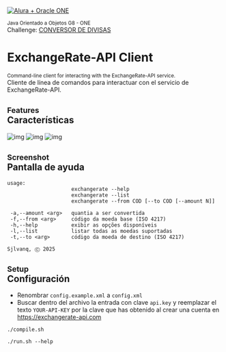 [![Alura + Oracle ONE](https://app.aluracursos.com/form-one/assets/images/logo-aluralatam-oracle.svg)](https://aluracursos.com)

<sub>Java Orientado a Objetos G8 - ONE </sub><br> 
Challenge: <ins>CONVERSOR DE DIVISAS</ins>

# ExchangeRate-API Client

<sup>Command-line client for interacting with the ExchangeRate-API service.</sup><br>
Cliente de línea de comandos para interactuar con el servicio de ExchangeRate-API.

## <sub>Features</sub><br>Características
![img](https://img.shields.io/badge/interface-CLI-blue)
![img](https://img.shields.io/badge/config.-config.xml-blue)
![img](https://img.shields.io/badge/multilanguaje-es,_pt,_en-blue)

## <sub>Screenshot</sub><br>Pantalla de ayuda
```
usage:
                     exchangerate --help
                     exchangerate --list
                     exchangerate --from COD [--to COD [--amount N]]

 -a,--amount <arg>   quantia a ser convertida
 -f,--from <arg>     código da moeda base (ISO 4217)
 -h,--help           exibir as opções disponíveis
 -l,--list           listar todas as moedas suportadas
 -t,--to <arg>       código da moeda de destino (ISO 4217)

Sjlvanq, Ⓒ 2025
```


## <sub>Setup</sub><br>Configuración
* Renombrar `config.example.xml` a `config.xml`
* Buscar dentro del archivo la entrada con clave `api.key` y reemplazar el texto `YOUR-API-KEY` por la clave que has obtenido al crear una cuenta en https://exchangerate-api.com


```shell
./compile.sh
```

```shell
./run.sh --help
```
